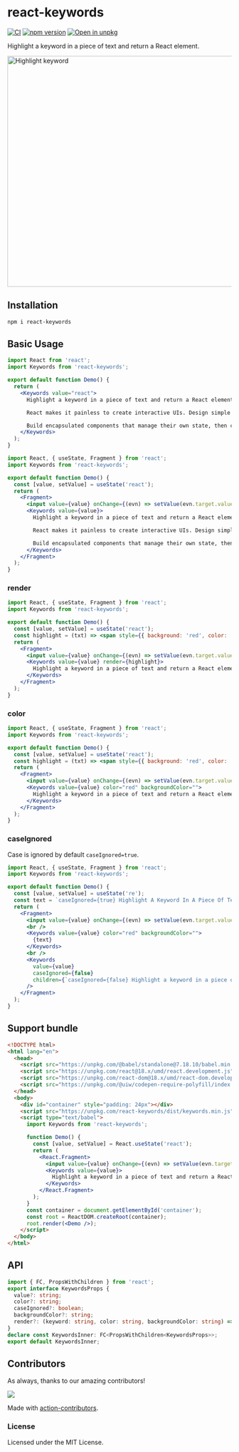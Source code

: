 <!--rehype:ignore:start--> 
react-keywords
===
<!--rehype:ignore:end-->

[![CI](https://github.com/uiwjs/react-keywords/actions/workflows/ci.yml/badge.svg)](https://github.com/uiwjs/react-keywords/actions/workflows/ci.yml)
[![npm version](https://img.shields.io/npm/v/react-keywords.svg)](https://www.npmjs.com/package/react-keywords)
[![Open in unpkg](https://img.shields.io/badge/Open%20in-unpkg-blue)](https://uiwjs.github.io/npm-unpkg/#/pkg/react-keywords/file/README.md)

Highlight a keyword in a piece of text and return a React element.

<a href="https://uiwjs.github.io/react-keywords">
<img width="518" alt="Highlight keyword" src="https://user-images.githubusercontent.com/1680273/182382842-c991e9ef-353d-45b0-9e5a-319b56e397d8.png">
</a>

## Installation

```bash
npm i react-keywords
```

## Basic Usage

```jsx mdx:preview
import React from 'react';
import Keywords from 'react-keywords';

export default function Demo() {
  return (
    <Keywords value="react">
      Highlight a keyword in a piece of text and return a React element.

      React makes it painless to create interactive UIs. Design simple views for each state in your application, and React will efficiently update and render just the right components when your data changes.

      Build encapsulated components that manage their own state, then compose them to make complex UIs.
    </Keywords>
  );
}
```

```jsx mdx:preview
import React, { useState, Fragment } from 'react';
import Keywords from 'react-keywords';

export default function Demo() {
  const [value, setValue] = useState('react');
  return (
    <Fragment>
      <input value={value} onChange={(evn) => setValue(evn.target.value)} />
      <Keywords value={value}>
        Highlight a keyword in a piece of text and return a React element.

        React makes it painless to create interactive UIs. Design simple views for each state in your application, and React will efficiently update and render just the right components when your data changes.

        Build encapsulated components that manage their own state, then compose them to make complex UIs.
      </Keywords>
    </Fragment>
  );
}
```

### render

```jsx mdx:preview
import React, { useState, Fragment } from 'react';
import Keywords from 'react-keywords';

export default function Demo() {
  const [value, setValue] = useState('react');
  const highlight = (txt) => <span style={{ background: 'red', color: '#fff' }}>{txt}</span>;
  return (
    <Fragment>
      <input value={value} onChange={(evn) => setValue(evn.target.value)} />
      <Keywords value={value} render={highlight}>
        Highlight a keyword in a piece of text and return a React element.
      </Keywords>
    </Fragment>
  );
}
```

### color

```jsx mdx:preview
import React, { useState, Fragment } from 'react';
import Keywords from 'react-keywords';

export default function Demo() {
  const [value, setValue] = useState('react');
  const highlight = (txt) => <span style={{ background: 'red', color: '#fff' }}>{txt}</span>;
  return (
    <Fragment>
      <input value={value} onChange={(evn) => setValue(evn.target.value)} />
      <Keywords value={value} color="red" backgroundColor="">
        Highlight a keyword in a piece of text and return a React element.
      </Keywords>
    </Fragment>
  );
}
```

### caseIgnored

Case is ignored by default `caseIgnored=true`.

```jsx mdx:preview
import React, { useState, Fragment } from 'react';
import Keywords from 'react-keywords';

export default function Demo() {
  const [value, setValue] = useState('re');
  const text = `caseIgnored={true} Highlight A Keyword In A Piece Of Text And Return A React Element.`
  return (
    <Fragment>
      <input value={value} onChange={(evn) => setValue(evn.target.value)} />
      <br />
      <Keywords value={value} color="red" backgroundColor="">
        {text}
      </Keywords>
      <br />
      <Keywords
        value={value}
        caseIgnored={false}
        children={`caseIgnored={false} Highlight a keyword in a piece of text and return a React element.`}
      />
    </Fragment>
  );
}
```

## Support bundle

```html
<!DOCTYPE html>
<html lang="en">
  <head>
    <script src="https://unpkg.com/@babel/standalone@7.18.10/babel.min.js" crossorigin></script>
    <script src="https://unpkg.com/react@18.x/umd/react.development.js" crossorigin></script>
    <script src="https://unpkg.com/react-dom@18.x/umd/react-dom.development.js" crossorigin></script>
    <script src="https://unpkg.com/@uiw/codepen-require-polyfill/index.js" crossorigin></script>
  </head>
  <body>
    <div id="container" style="padding: 24px"></div>
    <script src="https://unpkg.com/react-keywords/dist/keywords.min.js"></script>
    <script type="text/babel">
      import Keywords from 'react-keywords';

      function Demo() {
        const [value, setValue] = React.useState('react');
        return (
          <React.Fragment>
            <input value={value} onChange={(evn) => setValue(evn.target.value)} />
            <Keywords value={value}>
              Highlight a keyword in a piece of text and return a React element.
            </Keywords>
          </React.Fragment>
        );
      }
      const container = document.getElementById('container');
      const root = ReactDOM.createRoot(container);
      root.render(<Demo />);
    </script>
  </body>
</html>
```

## API

```ts
import { FC, PropsWithChildren } from 'react';
export interface KeywordsProps {
  value?: string;
  color?: string;
  caseIgnored?: boolean;
  backgroundColor?: string;
  render?: (keyword: string, color: string, backgroundColor: string) => JSX.Element;
}
declare const KeywordsInner: FC<PropsWithChildren<KeywordsProps>>;
export default KeywordsInner;
```

## Contributors

As always, thanks to our amazing contributors!

<a href="https://github.com/uiwjs/react-keywords/graphs/contributors">
  <img src="https://uiwjs.github.io/react-keywords/CONTRIBUTORS.svg" />
</a>

Made with [action-contributors](https://github.com/jaywcjlove/github-action-contributors).

### License

Licensed under the MIT License.

